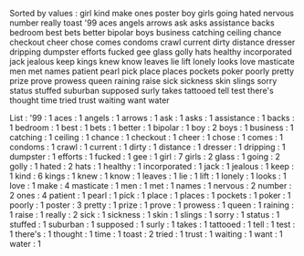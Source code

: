 Sorted by values :
girl kind make ones poster boy girls going hated nervous number really toast '99 aces angels arrows ask asks assistance backs bedroom best bets better bipolar boys business catching ceiling chance checkout cheer chose comes condoms crawl current dirty distance dresser dripping dumpster efforts fucked gee glass golly hats healthy incorporated jack jealous keep kings knew know leaves lie lift lonely looks love masticate men met names patient pearl pick place places pockets poker poorly pretty prize prove prowess queen raining raise sick sickness skin slings sorry status stuffed suburban supposed surly takes tattooed tell test there's thought time tried trust waiting want water 

List :
'99 : 1
aces : 1
angels : 1
arrows : 1
ask : 1
asks : 1
assistance : 1
backs : 1
bedroom : 1
best : 1
bets : 1
better : 1
bipolar : 1
boy : 2
boys : 1
business : 1
catching : 1
ceiling : 1
chance : 1
checkout : 1
cheer : 1
chose : 1
comes : 1
condoms : 1
crawl : 1
current : 1
dirty : 1
distance : 1
dresser : 1
dripping : 1
dumpster : 1
efforts : 1
fucked : 1
gee : 1
girl : 7
girls : 2
glass : 1
going : 2
golly : 1
hated : 2
hats : 1
healthy : 1
incorporated : 1
jack : 1
jealous : 1
keep : 1
kind : 6
kings : 1
knew : 1
know : 1
leaves : 1
lie : 1
lift : 1
lonely : 1
looks : 1
love : 1
make : 4
masticate : 1
men : 1
met : 1
names : 1
nervous : 2
number : 2
ones : 4
patient : 1
pearl : 1
pick : 1
place : 1
places : 1
pockets : 1
poker : 1
poorly : 1
poster : 3
pretty : 1
prize : 1
prove : 1
prowess : 1
queen : 1
raining : 1
raise : 1
really : 2
sick : 1
sickness : 1
skin : 1
slings : 1
sorry : 1
status : 1
stuffed : 1
suburban : 1
supposed : 1
surly : 1
takes : 1
tattooed : 1
tell : 1
test : 1
there's : 1
thought : 1
time : 1
toast : 2
tried : 1
trust : 1
waiting : 1
want : 1
water : 1
